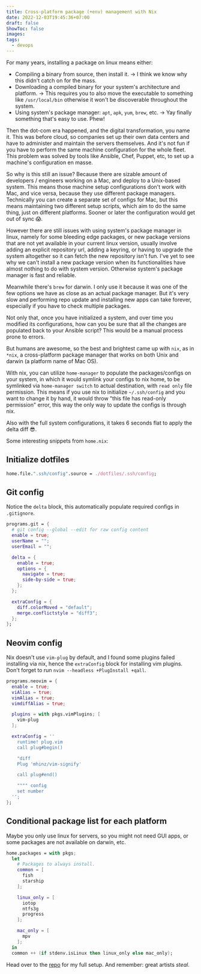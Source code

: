 ```yaml
---
title: Cross-platform package (+env) management with Nix
date: 2022-12-03T19:45:36+07:00
draft: false
ShowToc: false
images:
tags:
  - devops
---
```


For many years, installing a package on linux means either:

- Compiling a binary from source, then install it. -> I think we know why this didn't catch on for the mass.
- Downloading a compiled binary for your system's architecture and platform. -> This requires you to also move the executable to something like `/usr/local/bin` otherwise it won't be discoverable throughout the system.
- Using system's package manager: `apt`, `apk`, `yum`, `brew`, etc. -> Yay finally something that's easy to use. Phew!

Then the dot-com era happened, and the digital transformation, you name it. This was before cloud, so companies set up their own data centers and have to administer and maintain the servers themselves. And it's not fun if you have to perform the same machine configuration for the whole fleet. This problem was solved by tools like Ansible, Chef, Puppet, etc, to set up a machine's configuration en masse.

So why is this still an issue? Because there are sizable amount of developers / engineers working on a Mac, and deploy to a Unix-based system. This means those machine setup configurations don't work with Mac, and vice versa, because they use different package managers. Technically you can create a separate set of configs for Mac, but this means maintaining two different setup scripts, which aim to do the same thing, just on different platforms. Sooner or later the configuration would get out of sync 😱.

However there are still issues with using system's package manager in linux, namely for some bleeding edge packages, or new package versions that are not yet available in your current linux version, usually involve adding an explicit repository url, adding a keyring, or having to upgrade the system altogether so it can fetch the new repository isn't fun. I've yet to see why we can't install a new package version when its functionalities have almost nothing to do with system version. Otherwise system's package manager is fast and reliable.

Meanwhile there's `brew` for darwin. I only use it because it was one of the few options we have as close as an actual package manager. But it's very slow and performing repo update and installing new apps can take forever, especially if you have to check multiple packages.

Not only that, once you have initialized a system, and over time you modified its configurations, how can you be sure that all the changes are populated back to your Ansible script? This would be a manual process prone to errors.

But humans are awesome, so the best and brightest came up with `nix`, as in `*nix`, a cross-platform package manager that works on both Unix and darwin (a platform name of Mac OS).

With nix, you can utilize `home-manager` to populate the packages/configs on your system, in which it would symlink your configs to nix home, to be symlinked via `home-manager switch` to actual destination, with `read only` file permission. This means if you use nix to initialize `~/.ssh/config` and you want to change it by hand, it would throw "this file has read-only permission" error, this way the only way to update the configs is through nix.

Also with the full system configurations, it takes 6 seconds flat to apply the delta diff 😎.

Some interesting snippets from `home.nix`:

## Initialize dotfiles

```nix
home.file.".ssh/config".source = ./dotfiles/.ssh/config;
```

## Git config

Notice the `delta` block, this automatically populate required configs in `.gitignore`.

```nix
programs.git = {
  # git config --global --edit for raw config content
  enable = true;
  userName = "";
  userEmail = "";

  delta = {
    enable = true;
    options = {
      navigate = true;
      side-by-side = true;
    };
  };

  extraConfig = {
    diff.colorMoved = "default";
    merge.conflictstyle = "diff3";
  };
};
```

## Neovim config

Nix doesn't use `vim-plug` by default, and I found some plugins failed installing via nix, hence the `extraConfig` block for installing vim plugins. Don't forget to run `nvim --headless +PlugInstall +qall`.

```nix
programs.neovim = {
  enable = true;
  viAlias = true;
  vimAlias = true;
  vimdiffAlias = true;

  plugins = with pkgs.vimPlugins; [
    vim-plug
  ];

  extraConfig = ''
    runtime! plug.vim
    call plug#begin()

    "diff
    Plug 'mhinz/vim-signify'

    call plug#end()

    """" config
    set number
  '';
};
```

## Conditional package list for each platform

Maybe you only use linux for servers, so you might not need GUI apps, or some packages are not available on darwin, etc.

```nix
home.packages = with pkgs;
  let
    # Packages to always install.
    common = [
      fish
      starship
    ];

    linux_only = [
      iotop
      ntfs3g
      progress
    ];

    mac_only = [
      mpv
    ];
  in
  common ++ (if stdenv.isLinux then linux_only else mac_only);
```

Head over to the [repo](https://github.com/kahnwong/nix) for my full setup. And remember: great artists _steal_.
